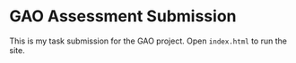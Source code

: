 # GAO Assessment Submission

This is my task submission for the GAO project. Open `index.html` to run the site.
